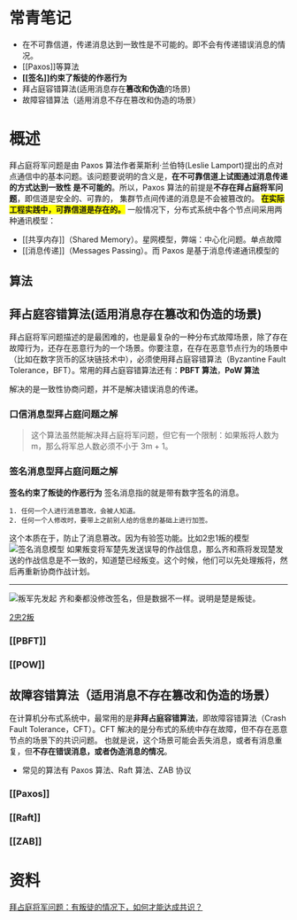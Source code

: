 

# 常青笔记
+ 在不可靠信道，传递消息达到一致性是不可能的。即不会有传递错误消息的情况。
+ [[Paxos]]等算法
+ **[[签名]]约束了叛徒的作恶行为**
+ 拜占庭容错算法(适用消息存在**篡改和伪造**的场景)
+ 故障容错算法（适用消息不存在篡改和伪造的场景）


# 概述
拜占庭将军问题是由 Paxos 算法作者莱斯利·兰伯特(Leslie Lamport)提出的点对点通信中的基本问题。该问题要说明的含义是，**在不可靠信道上试图通过消息传递的方式达到一致性 是不可能的**。所以，Paxos 算法的前提是**不存在拜占庭将军问题**，即信道是安全的、可靠的， 集群节点间传递的消息是不会被篡改的。
**<span style="background-color:#ffff00">在实际工程实践中，可靠信道是存在的。</span>**
一般情况下，分布式系统中各个节点间采用两种通讯模型：
+ [[共享内存]]（Shared Memory）。星网模型，弊端：中心化问题。单点故障
+ [[消息传递]]（Messages Passing）。而 Paxos 是基于消息传递通讯模型的

## 算法

## 拜占庭容错算法(适用消息存在篡改和伪造的场景)
拜占庭将军问题描述的是最困难的，也是最复杂的一种分布式故障场景，除了存在故障行为，还存在恶意行为的一个场景。你要注意，在存在恶意节点行为的场景中（比如在数字货币的区块链技术中），必须使用拜占庭容错算法（Byzantine Fault Tolerance，BFT）。常用的拜占庭容错算法还有：**PBFT 算法**，**PoW 算法**

解决的是一致性协商问题，并不是解决错误消息的传递。
### 口信消息型拜占庭问题之解
> 这个算法虽然能解决拜占庭将军问题，但它有一个限制：如果叛将人数为 m，那么将军总人数必须不小于 3m + 1。

### 签名消息型拜占庭问题之解
**签名约束了叛徒的作恶行为**
签名消息指的就是带有数字签名的消息。
``` ad-hibox
1. 任何一个人进行消息篡改，会被人知道。
2. 任何一个人修改时，要带上之前别人给的信息的基础上进行加签。
```

这个本质在于，防止了消息篡改。因为有验签功能。比如2忠1叛的模型 
![签名消息模型](http://image.clickear.top/20220127172123.png)
如果叛变将军楚先发送误导的作战信息，那么齐和燕将发现楚发送的作战信息是不一致的，知道楚已经叛变。这个时候，他们可以先处理叛将，然后再重新协商作战计划。

---


![叛军先发起](http://image.clickear.top/20220127172355.png)
齐和秦都没修改签名，但是数据不一样。说明是楚是叛徒。

[2忠2叛](https://book.clickear.top/114-%E5%88%86%E5%B8%83%E5%BC%8F%E5%8D%8F%E8%AE%AE%E4%B8%8E%E7%AE%97%E6%B3%95%E5%AE%9E%E6%88%98/03%E4%B8%A8%E5%AE%9E%E6%88%98%E7%AF%87%20(6%E8%AE%B2)/%E5%8A%A0%E9%A4%90%E4%B8%A8%E6%8B%9C%E5%8D%A0%E5%BA%AD%E5%B0%86%E5%86%9B%E9%97%AE%E9%A2%98%EF%BC%9A%E5%A6%82%E4%BD%95%E5%9F%BA%E4%BA%8E%E7%AD%BE%E5%90%8D%E6%B6%88%E6%81%AF%E5%AE%9E%E7%8E%B0%E4%BD%9C%E6%88%98%E8%AE%A1%E5%88%92%E7%9A%84%E4%B8%80%E8%87%B4%E6%80%A7%EF%BC%9F.html)



### [[PBFT]]
### [[POW]]

## 故障容错算法（适用消息不存在篡改和伪造的场景）
在计算机分布式系统中，最常用的是**非拜占庭容错算法**，即故障容错算法（Crash Fault Tolerance，CFT）。CFT 解决的是分布式的系统中存在故障，但不存在恶意节点的场景下的共识问题。 也就是说，这个场景可能会丢失消息，或者有消息重复，但**不存在错误消息，或者伪造消息的情况**。
+ 常见的算法有 Paxos 算法、Raft 算法、ZAB 协议
### [[Paxos]]
### [[Raft]]
### [[ZAB]]

# 资料
[拜占庭将军问题：有叛徒的情况下，如何才能达成共识？](https://book.clickear.top/114-%E5%88%86%E5%B8%83%E5%BC%8F%E5%8D%8F%E8%AE%AE%E4%B8%8E%E7%AE%97%E6%B3%95%E5%AE%9E%E6%88%98/01%E4%B8%A8%E7%90%86%E8%AE%BA%E7%AF%87%20(4%E8%AE%B2)/01%E4%B8%A8%E6%8B%9C%E5%8D%A0%E5%BA%AD%E5%B0%86%E5%86%9B%E9%97%AE%E9%A2%98%EF%BC%9A%E6%9C%89%E5%8F%9B%E5%BE%92%E7%9A%84%E6%83%85%E5%86%B5%E4%B8%8B%EF%BC%8C%E5%A6%82%E4%BD%95%E6%89%8D%E8%83%BD%E8%BE%BE%E6%88%90%E5%85%B1%E8%AF%86%EF%BC%9F.html)